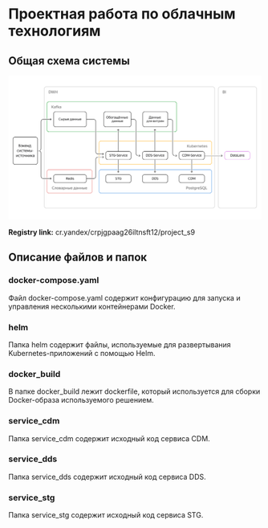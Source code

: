 # Проектная работа по облачным технологиям

## Общая схема системы

![schema.png](img%2Fschema.png)

**Registry link:** cr.yandex/crpjgpaag26iltnsft12/project_s9

## Описание файлов и папок

### docker-compose.yaml

Файл docker-compose.yaml содержит конфигурацию для запуска и управления несколькими контейнерами Docker.

### helm

Папка helm содержит файлы, используемые для развертывания Kubernetes-приложений с помощью Helm.

### docker_build

В папке docker_build лежит dockerfile, который используется для сборки Docker-образа используемого решением.

### service_cdm

Папка service_cdm содержит исходный код сервиса CDM.

### service_dds

Папка service_dds содержит исходный код сервиса DDS.

### service_stg

Папка service_stg содержит исходный код сервиса STG.
